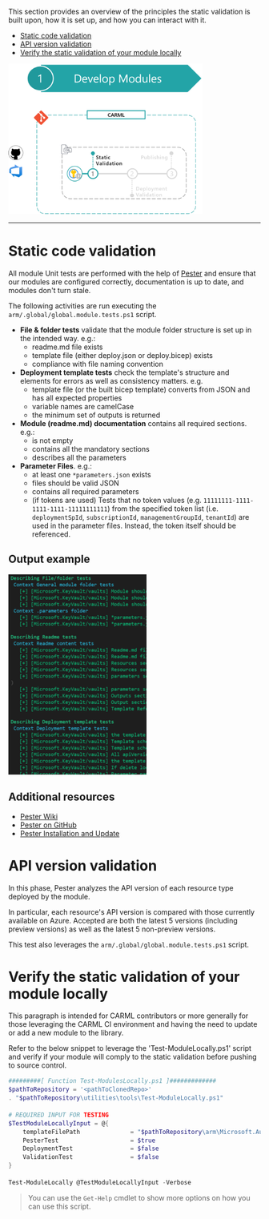 This section provides an overview of the principles the static validation is built upon, how it is set up, and how you can interact with it.

- [Static code validation](#static-code-validation)
- [API version validation](#api-version-validation)
- [Verify the static validation of your module locally](#verify-the-static-validation-of-your-module-locally)

<img src="./media/CIEnvironment/staticValidationStep.png" alt="Static Validation Step" height="300">

---

# Static code validation

All module Unit tests are performed with the help of [Pester](https://github.com/pester/Pester) and ensure that our modules are configured correctly, documentation is up to date, and modules don't turn stale.

The following activities are run executing the `arm/.global/global.module.tests.ps1` script.

- **File & folder tests** validate that the module folder structure is set up in the intended way. e.g.:
  - readme.md file exists
  - template file (either deploy.json or deploy.bicep) exists
  - compliance with file naming convention
- **Deployment template tests** check the template's structure and elements for errors as well as consistency matters. e.g.
  - template file (or the built bicep template) converts from JSON and has all expected properties
  - variable names are camelCase
  - the minimum set of outputs is returned
- **Module (readme.md) documentation** contains all required sections. e.g.:
  - is not empty
  - contains all the mandatory sections
  - describes all the parameters
- **Parameter Files**. e.g.:
  - at least one `*parameters.json` exists
  - files should be valid JSON
  - contains all required parameters
  - (if tokens are used) Tests that no token values (e.g. `11111111-1111-1111-1111-11111111111`) from the specified token list (i.e. `deploymentSpId`, `subscriptionId`, `managementGroupId`, `tenantId`) are used in the parameter files. Instead, the token itself should be referenced.

## Output example

<img src="./media/CIEnvironment/staticValidationOutput.png" alt="Static Validation Output" height="400">

## Additional resources

- [Pester Wiki](https://github.com/pester/Pester/wiki)
- [Pester on GitHub](https://github.com/pester/Pester)
- [Pester Installation and Update](https://pester.dev/docs/introduction/installation)

# API version validation

In this phase, Pester analyzes the API version of each resource type deployed by the module.

In particular, each resource's API version is compared with those currently available on Azure. Accepted are both the latest 5 versions (including preview versions) as well as the latest 5 non-preview versions.

This test also leverages the `arm/.global/global.module.tests.ps1` script.

# Verify the static validation of your module locally


This paragraph is intended for CARML contributors or more generally for those leveraging the CARML CI environment and having the need to update or add a new module to the library.

Refer to the below snippet to leverage the 'Test-ModuleLocally.ps1' script and verify if your module will comply to the static validation before pushing to source control.

```powershell
#########[ Function Test-ModulesLocally.ps1 ]#############
$pathToRepository = '<pathToClonedRepo>'
. "$pathToRepository\utilities\tools\Test-ModuleLocally.ps1"

# REQUIRED INPUT FOR TESTING
$TestModuleLocallyInput = @{
    templateFilePath              = "$pathToRepository\arm\Microsoft.Authorization\roleDefinitions\deploy.bicep"
    PesterTest                    = $true
    DeploymentTest                = $false
    ValidationTest                = $false
}

Test-ModuleLocally @TestModuleLocallyInput -Verbose
```

> You can use the `Get-Help` cmdlet to show more options on how you can use this script.

